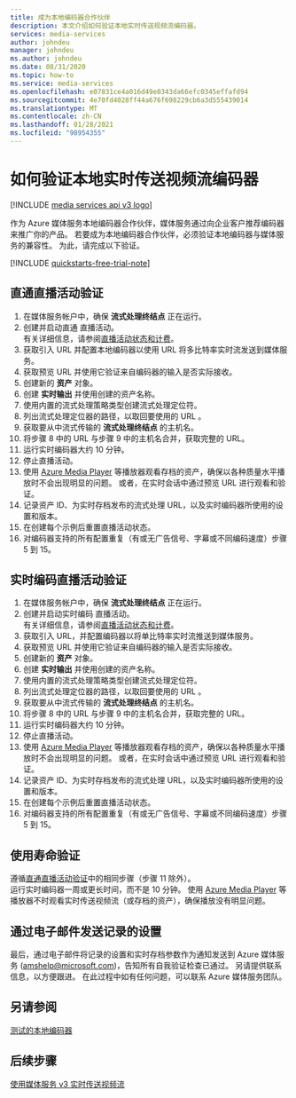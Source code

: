 ```yaml
---
title: 成为本地编码器合作伙伴
description: 本文介绍如何验证本地实时传送视频流编码器。
services: media-services
author: johndeu
manager: johndeu
ms.author: johndeu
ms.date: 08/31/2020
ms.topic: how-to
ms.service: media-services
ms.openlocfilehash: e07831ce4a016d49e0343da66efc0345effafd94
ms.sourcegitcommit: 4e70fd4028ff44a676f698229cb6a3d555439014
ms.translationtype: MT
ms.contentlocale: zh-CN
ms.lasthandoff: 01/28/2021
ms.locfileid: "98954355"
---
```

# <a name="how-to-verify-your-on-premises-live-streaming-encoder"></a>如何验证本地实时传送视频流编码器

[!INCLUDE [media services api v3 logo](./includes/v3-hr.md)]

作为 Azure 媒体服务本地编码器合作伙伴，媒体服务通过向企业客户推荐编码器来推广你的产品。 若要成为本地编码器合作伙伴，必须验证本地编码器与媒体服务的兼容性。 为此，请完成以下验证。

[!INCLUDE [quickstarts-free-trial-note](../../../includes/quickstarts-free-trial-note.md)]

## <a name="pass-through-live-event-verification"></a>直通直播活动验证

1. 在媒体服务帐户中，确保 **流式处理终结点** 正在运行。 
2. 创建并启动直通  直播活动。 <br/> 有关详细信息，请参阅[直播活动状态和计费](live-event-states-billing.md)。
3. 获取引入 URL 并配置本地编码器以使用 URL 将多比特率实时流发送到媒体服务。
4. 获取预览 URL 并使用它验证来自编码器的输入是否实际接收。
5. 创建新的 **资产** 对象。
6. 创建 **实时输出** 并使用创建的资产名称。
7. 使用内置的流式处理策略类型创建流式处理定位符。
8. 列出流式处理定位器的路径，以取回要使用的 URL  。
9. 获取要从中流式传输的 **流式处理终结点** 的主机名。
10. 将步骤 8 中的 URL 与步骤 9 中的主机名合并，获取完整的 URL。
11. 运行实时编码器大约 10 分钟。
12. 停止直播活动。 
13. 使用 [Azure Media Player](https://aka.ms/azuremediaplayer) 等播放器观看存档的资产，确保以各种质量水平播放时不会出现明显的问题。 或者，在实时会话中通过预览 URL 进行观看和验证。
14. 记录资产 ID、为实时存档发布的流式处理 URL，以及实时编码器所使用的设置和版本。
15. 在创建每个示例后重置直播活动状态。
16. 对编码器支持的所有配置重复（有或无广告信号、字幕或不同编码速度）步骤 5 到 15。

## <a name="live-encoding-live-event-verification"></a>实时编码直播活动验证

1. 在媒体服务帐户中，确保 **流式处理终结点** 正在运行。 
2. 创建并启动实时编码  直播活动。 <br/> 有关详细信息，请参阅[直播活动状态和计费](live-event-states-billing.md)。
3. 获取引入 URL，并配置编码器以将单比特率实时流推送到媒体服务。
4. 获取预览 URL 并使用它验证来自编码器的输入是否实际接收。
5. 创建新的 **资产** 对象。
6. 创建 **实时输出** 并使用创建的资产名称。
7. 使用内置的流式处理策略类型创建流式处理定位符。
8. 列出流式处理定位器的路径，以取回要使用的 URL  。
9. 获取要从中流式传输的 **流式处理终结点** 的主机名。
10. 将步骤 8 中的 URL 与步骤 9 中的主机名合并，获取完整的 URL。
11. 运行实时编码器大约 10 分钟。
12. 停止直播活动。
13. 使用 [Azure Media Player](https://aka.ms/azuremediaplayer) 等播放器观看存档的资产，确保以各种质量水平播放时不会出现明显的问题。 或者，在实时会话中通过预览 URL 进行观看和验证。
14. 记录资产 ID、为实时存档发布的流式处理 URL，以及实时编码器所使用的设置和版本。
15. 在创建每个示例后重置直播活动状态。
16. 对编码器支持的所有配置重复（有或无广告信号、字幕或不同编码速度）步骤 5 到 15。

## <a name="longevity-verification"></a>使用寿命验证

遵循[直通直播活动验证](#pass-through-live-event-verification)中的相同步骤（步骤 11 除外）。 <br/>运行实时编码器一周或更长时间，而不是 10 分钟。 使用 [Azure Media Player](https://aka.ms/azuremediaplayer) 等播放器不时观看实时传送视频流（或存档的资产），确保播放没有明显问题。

## <a name="email-your-recorded-settings"></a>通过电子邮件发送记录的设置

最后，通过电子邮件将记录的设置和实时存档参数作为通知发送到 Azure 媒体服务 (amshelp@microsoft.com)，告知所有自我验证检查已通过。 另请提供联系信息，以方便跟进。 在此过程中如有任何问题，可以联系 Azure 媒体服务团队。

## <a name="see-also"></a>另请参阅

[测试的本地编码器](recommended-on-premises-live-encoders.md)

## <a name="next-steps"></a>后续步骤

[使用媒体服务 v3 实时传送视频流](live-streaming-overview.md)
